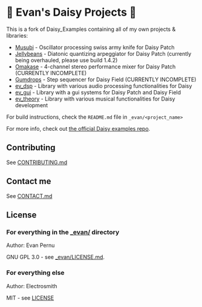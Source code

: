 # :blossom: Evan's Daisy Projects :blossom:
This is a fork of Daisy_Examples containing all of my own projects & libraries:
* [Musubi](_evan/Musubi/) - Oscillator processing swiss army knife for Daisy Patch
* [Jellybeans](_evan/Jellybeans/) - Diatonic quantizing arpeggiator for Daisy Patch (currently being overhauled, please use build 1.4.2)
* [Omakase](_evan/Omakase/) - 4-channel stereo performance mixer for Daisy Patch (CURRENTLY INCOMPLETE)
* [Gumdrops](_evan/Gumdrops/) - Step sequencer for Daisy Field (CURRENTLY INCOMPLETE)
* [ev_dsp](_evan/lib/ev_dsp) - Library with various audio processing functionalities for Daisy
* [ev_gui](_evan/lib/ev_gui) - Library with a gui systems for Daisy Patch and Daisy Field
* [ev_theory](_evan/lib/ev_theory) - Library with various musical functionalities for Daisy development

For build instructions, check the `README.md` file in `_evan/<project_name>`

For more info, check out [the official Daisy examples repo](https://github.com/electro-smith/DaisyExamples).

## Contributing
See [CONTRIBUTING.md](_evan/CONTRIBUTING.md)

## Contact me
See [CONTACT.md](_evan/CONTACT_ME.md)

## License
### For everything in the [_evan/](_evan/) directory
Author: Evan Pernu

GNU GPL 3.0 - see [_evan/LICENSE.md](_evan/LICENSE.md).

### For everything else
Author: Electrosmith

MIT - see [LICENSE](LICENSE)